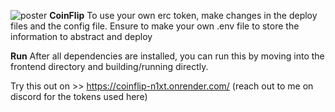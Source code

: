 ![poster](https://github.com/user-attachments/assets/71df76d7-9d78-4b40-a9e8-2f3cd60f1276)
**CoinFlip**
To use your own erc token, make changes in the deploy files and the config file. Ensure to make your own .env file to store the information to abstract and deploy


**Run**
After all dependencies are installed, you can run this by moving into the frontend directory and building/running directly.


Try this out on >> https://coinflip-n1xt.onrender.com/
(reach out to me on discord for the tokens used here)
